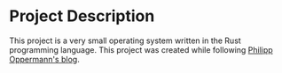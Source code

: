 # Project Description
This project is a very small operating system written in the Rust programming language. This project was created while
following [Philipp Oppermann's blog](https://os.phil-opp.com/). 


